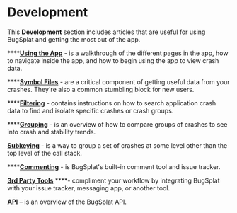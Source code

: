 # Development

This **Development** section includes articles that are useful for using BugSplat and getting the most out of the app.  

\*\*\*\*[**Using the App**](using-the-app.md) - is a walkthrough of the different pages in the app, how to navigate inside the app, and how to begin using the app to view crash data.  

\*\*\*\*[**Symbol Files**](working-with-symbol-files/) - are a critical component of getting useful data from your crashes.  They're also a common stumbling block for new users.

\*\*\*\*[**Filtering**](grouping-and-aggregating-application-data.md) - contains instructions on how to search application crash data to find and isolate specific crashes or crash groups.

\*\*\*\*[**Grouping**](grouping.md) - is an overview of how to compare groups of crashes to see into crash and stability trends. 

[**Subkeying**](using-subkeying-to-find-difficult-crashes.md) - is a way to group a set of crashes at some level other than the top level of the call stack.

\*\*\*\*[**Commenting**](commenting.md) - is BugSplat's built-in comment tool and issue tracker.

[**3rd Party Tools**](integrating-with-tools/) ****- compliment your workflow by integrating BugSplat with your issue tracker, messaging app, or another tool.

[**API**](webserices-api/) – is an overview of the BugSplat API.




